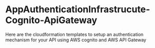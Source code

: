 # AppAuthenticationInfrastrucute-Cognito-ApiGateway
Here are the cloudformation templates to setup an authentication mechanism for your API using AWS cognito and AWS API Gateway

